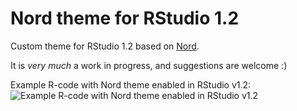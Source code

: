 # Nord theme for RStudio 1.2

Custom theme for RStudio 1.2 based on [Nord](https://github.com/arcticicestudio/nord).

It is _very much_ a work in progress, and suggestions are welcome :)


Example R-code with Nord theme enabled in RStudio v1.2:
![Example R-code with Nord theme enabled in RStudio v1.2](https://i.ibb.co/2Sh4Ncf/nord-rstudio.png)
